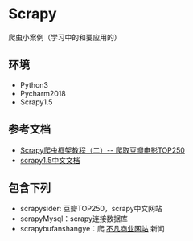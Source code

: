 # Scrapy
爬虫小案例（学习中的和要应用的）

## 环境
- Python3
- Pycharm2018
- Scrapy1.5

## 参考文档
- [Scrapy爬虫框架教程（二）-- 爬取豆瓣电影TOP250](https://zhuanlan.zhihu.com/p/24769534)
- [scrapy1.5中文文档](http://www.scrapyd.cn/doc/)

## 包含下列

- scrapysider: 豆瓣TOP250，scrapy中文网站
- scrapyMysql：scrapy连接数据库 
- scrapybufanshangye：爬 [不凡商业网站](https://www.bufanbiz.com/) 新闻
